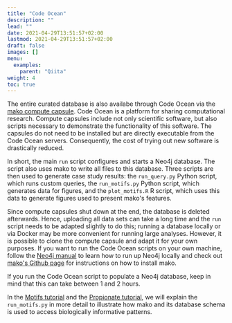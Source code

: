 ```yaml
---
title: "Code Ocean"
description: ""
lead: ""
date: 2021-04-29T13:51:57+02:00
lastmod: 2021-04-29T13:51:57+02:00
draft: false
images: []
menu: 
  examples:
    parent: "Qiita"
weight: 4
toc: true
---
```


The entire curated database is also availabe through Code Ocean via the <a href="https://codeocean.com/capsule/0482418">mako compute capsule</a>. 
Code Ocean is a platform for sharing computational research. Compute capsules include not only scientific software, but also scripts necessary to demonstrate the functionality of this software. The capsules do not need to be installed but are directly executable from the Code Ocean servers. Consequently, the cost of trying out new software is drastically reduced. 

In short, the main <code>run</code> script configures and starts a Neo4j database. The script also uses mako to write all files to this database. Three scripts are then used to generate case study results: the <code>run_query.py</code> Python script, which runs custom queries, the <code>run_motifs.py</code> Python script, which generates data for figures, and the <code>plot_motifs.R</code> R script, which uses this data to generate figures used to present mako's features. 

Since compute capsules shut down at the end, the database is deleted afterwards. Hence, uploading all data sets can take a long time and the <code>run</code> script needs to be adapted slightly to do this; running a database locally or via Docker may be more convenient for running large analyses. However, it is possible to clone the compute capsule and adapt it for your own purposes. If you want to run the Code Ocean scripts on your own machine, follow the <a href="/neo4j/introduction/intro">Neo4j manual</a> to learn how to run up Neo4j locally and check out <a href="https://github.com/ramellose/mako"> mako's Github page</a> for instructions on how to install mako. 

If you run the Code Ocean script to populate a Neo4j database, keep in mind that this can take between 1 and 2 hours. 

In the <a href="../../motifs/intro">Motifs tutorial</a> and the <a href="../../propionate/intro">Propionate tutorial</a>, we will explain the <code>run_motifs.py</code> in more detail to illustrate how mako and its database schema is used to access biologically informative patterns. 